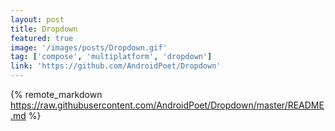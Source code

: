 ```yaml
---
layout: post
title: Dropdown
featured: true
image: '/images/posts/Dropdown.gif'
tag: ['compose', 'multiplatform', 'dropdown']
link: 'https://github.com/AndroidPoet/Dropdown'
---
```


{% remote_markdown https://raw.githubusercontent.com/AndroidPoet/Dropdown/master/README.md %}
